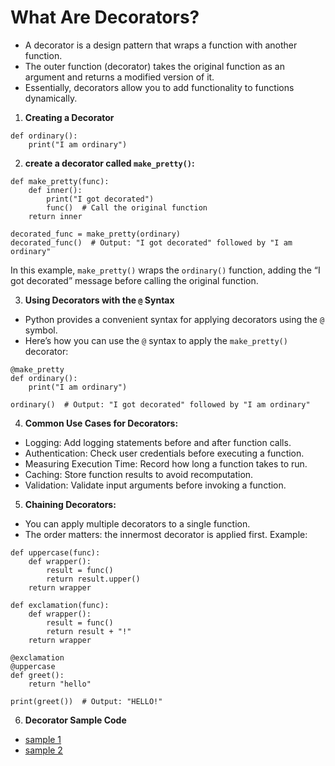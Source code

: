 # What Are Decorators?
  * A decorator is a design pattern that wraps a function with another function.
  * The outer function (decorator) takes the original function as an argument and returns a modified version of it.
  * Essentially, decorators allow you to add functionality to functions dynamically.

1. **Creating a Decorator**

```
def ordinary():
    print("I am ordinary")
```
2. **create a decorator called `make_pretty()`:**

```
def make_pretty(func):
    def inner():
        print("I got decorated")
        func()  # Call the original function
    return inner

decorated_func = make_pretty(ordinary)
decorated_func()  # Output: "I got decorated" followed by "I am ordinary"
```

In this example, `make_pretty()` wraps the `ordinary()` function, adding the “I got decorated” message before calling the original function.

3. **Using Decorators with the `@` Syntax**
 * Python provides a convenient syntax for applying decorators using the `@` symbol.
 * Here’s how you can use the `@` syntax to apply the `make_pretty()` decorator:

```
@make_pretty
def ordinary():
    print("I am ordinary")

ordinary()  # Output: "I got decorated" followed by "I am ordinary"
```

4. **Common Use Cases for Decorators:**
 * Logging: Add logging statements before and after function calls.
 * Authentication: Check user credentials before executing a function.
 * Measuring Execution Time: Record how long a function takes to run.
 * Caching: Store function results to avoid recomputation.
 * Validation: Validate input arguments before invoking a function.

5. **Chaining Decorators:**
 * You can apply multiple decorators to a single function.
 * The order matters: the innermost decorator is applied first.
 Example:

```
def uppercase(func):
    def wrapper():
        result = func()
        return result.upper()
    return wrapper

def exclamation(func):
    def wrapper():
        result = func()
        return result + "!"
    return wrapper

@exclamation
@uppercase
def greet():
    return "hello"

print(greet())  # Output: "HELLO!"
```

6. **Decorator Sample Code**

  * [sample 1](https://gist.github.com/sudeepsudhevan/2e6f8089d5abe220640ce9bdb51e099d)
  * [sample 2](https://gist.github.com/sudeepsudhevan/8d2c54dd37d56fc17d35c33004b3cfd4)
